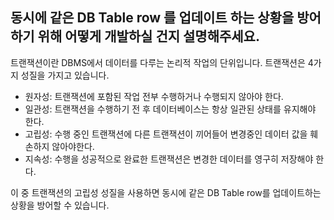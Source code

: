 ## 동시에 같은 DB Table row 를 업데이트 하는 상황을 방어하기 위해 어떻게 개발하실 건지 설명해주세요.

트랜잭션이란 DBMS에서 데이터를 다루는 논리적 작업의 단위입니다. 트랜잭션은 4가지 성질을 가지고 있습니다.

- 원자성: 트랜잭션에 포함된 작업 전부 수행하거나 수행되지 않아야 한다.
- 일관성: 트랜잭션을 수행하기 전 후 데이터베이스는 항상 일관된 상태를 유지해야 한다.
- 고립성: 수행 중인 트랜잭션에 다른 트랜잭션이 끼어들어 변경중인 데이터 값을 훼손하지 않아야한다.
- 지속성: 수행을 성공적으로 완료한 트랜잭션은 변경한 데이터를 영구히 저장해야 한다.

이 중 트랜잭션의 고립성 성질을 사용하면 동시에 같은 DB Table row를 업데이트하는 상황을 방어할 수 있습니다.
